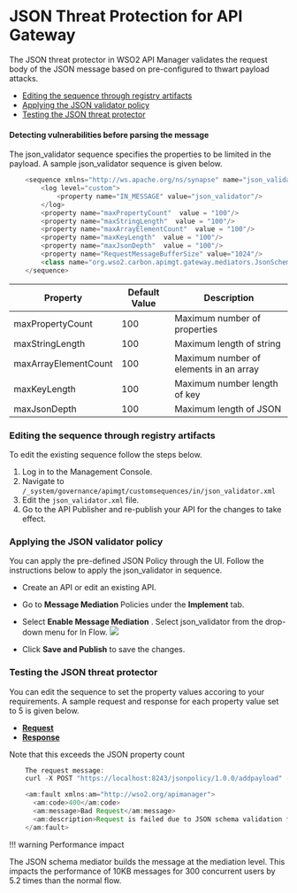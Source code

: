 # JSON Threat Protection for API Gateway

The JSON threat protector in WSO2 API Manager validates the request body of the JSON message based on pre-configured to thwart payload attacks.

-   [Editing the sequence through registry artifacts](#JSONThreatProtectionforAPIGateway-Editingthesequencethroughregistryartifacts)
-   [Applying the JSON validator policy](#JSONThreatProtectionforAPIGateway-ApplyingtheJSONvalidatorpolicy)
-   [Testing the JSON threat protector](#JSONThreatProtectionforAPIGateway-TestingtheJSONthreatprotector)

#### Detecting vulnerabilities before parsing the message

The json\_validator sequence specifies the properties to be limited in the payload. A sample json\_validator sequence is given below.

``` java
    <sequence xmlns="http://ws.apache.org/ns/synapse" name="json_validator">
        <log level="custom">
            <property name="IN_MESSAGE" value="json_validator"/>
        </log>
        <property name="maxPropertyCount"  value = "100"/>
        <property name="maxStringLength"  value = "100"/>
        <property name="maxArrayElementCount"  value = "100"/>
        <property name="maxKeyLength"  value = "100"/>
        <property name="maxJsonDepth"  value = "100"/>
        <property name="RequestMessageBufferSize" value="1024"/>
        <class name="org.wso2.carbon.apimgt.gateway.mediators.JsonSchemaValidator"/>
    </sequence>
```

| Property                 | Default Value | Description                            |
|--------------------------|---------------|----------------------------------------|
| maxPropertyCount         | 100           | Maximum number of properties           |
| maxStringLength          | 100           | Maximum length of string               |
| maxArrayElementCount     | 100           | Maximum number of elements in an array |
| maxKeyLength             | 100           | Maximum number length of key           |
| maxJsonDepth             | 100           | Maximum length of JSON                 |

### Editing the sequence through registry artifacts

To edit the existing sequence follow the steps below.

1.  Log in to the Management Console.
2.  Navigate to `/_system/governance/apimgt/customsequences/in/json_validator.xml          `
3.  Edit the `json_validator.xml` file.
4.  Go to the API Publisher and re-publish your API for the changes to take effect.

### Applying the JSON validator policy

You can apply the pre-defined JSON Policy through the UI. Follow the instructions below to apply the json\_validator in sequence.

-   Create an API or edit an existing API.

-   Go to **Message Mediation** Policies under the **Implement** tab.

-   Select **Enable Message Mediation** . Select json\_validator from the drop-down menu for In Flow.
    ![]({{base_path}}/assets/attachments/103334910/103334911.png)
-   Click **Save and Publish** to save the changes.

### Testing the JSON threat protector

You can edit the sequence to set the property values accoring to your requirements. A sample request and response for each property value set to 5 is given below.

-   [**Request**](#e0c06108193b44d49c8f9f2398e2289b)
-   [**Response**](#9244101d3aac45e8ab5ed890eace13ff)

Note that this exceeds the JSON property count

``` java
    The request message:
    curl -X POST "https://localhost:8243/jsonpolicy/1.0.0/addpayload" -H "accept: application/json" -H "Content-Type: application/json" -H "Authorization: Bearer b227d70b-ca56-3439-8698-ffb90345e1b5" -d "{ \"glossary\": \"value\" \"GlossSee\": \"markup\" }"
```

``` java
    <am:fault xmlns:am="http://wso2.org/apimanager">
      <am:code>400</am:code>
      <am:message>Bad Request</am:message>
      <am:description>Request is failed due to JSON schema validation failure:  Max Key Length Reached</am:description>
    </am:fault>
```

!!! warning
Performance impact

The JSON schema mediator builds the message at the mediation level. This impacts the performance of 10KB messages for 300 concurrent users by 5.2 times than the normal flow.


